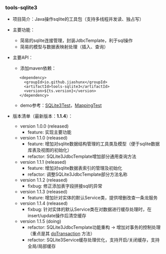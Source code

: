 
### tools-sqlite3

- 项目简介：Java操作sqlite的工具包（支持多线程并发读、独占写）

- 主要功能：
   - 简易的sqlite连接管理，封装JdbcTemplate，利于sql操作
   - 简易的模型与数据表映射处理（插入、查询）

- 主要API：

   - 添加maven依赖：
   ```text
      <dependency>
        <groupId>io.github.jiashunx</groupId>
        <artifactId>tools-sqlite3</artifactId>
        <version>${ts.version}</version>
      </dependency>
   ```

   - demo参考：[SQLite3Test](./src/test/java/io/github/jiashunx/tools/sqlite3/SQLite3Test.java)，[MappingTest](./src/test/java/io/github/jiashunx/tools/sqlite3/MappingTest.java)

- 版本清单（最新版本：<b>1.1.4</b>）：

   - version 1.0.0 (released)
      - feature: 实现主要功能
   - version 1.1.0 (released)
      - feature: 增加对sqlite数据结构管理的工具类及模型（便于sqlite数据库表及视图的初始化）
      - refactor: SQLite3JdbcTemplate增加部分通用查询方法
   - version 1.1.1 (released)
      - feature: 增加对sqlite数据表索引的管理及初始化
      - refactor: 调整SQLite3JdbcTemplate部分方法名称
   - version 1.1.2 (released)
      - fixbug: 修正添加表字段拼接sql的异常
   - version 1.1.3 (released)
      - feature: 增加针对实体的默认Service类，提供增删改查一条龙服务
   - version 1.1.4 (released)
      - fixbug: 针对实体的默认Service类在对数据进行缓存处理时，在insert/update操作后清空缓存
   - version 1.1.5 (doing)
      - refactor: SQLite3JdbcTemplate功能重构 -> 增加对事务的控制处理（重点是其 [doTransaction][1] 方法）
      - refactor: SQLite3Service缓存处理优化，支持开启/关闭缓存，支持全局/局部缓存

[1]: src/main/java/io/github/jiashunx/tools/sqlite3/SQLite3JdbcTemplate.java
